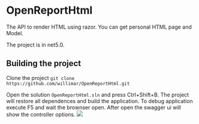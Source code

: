 # OpenReportHtml
The API to render HTML using razor. You can get personal HTML page and Model.

The project is in net5.0.

## Building the project

Clone the project ```git clone https://github.com/willimar/OpenReportHtml.git```

Open the solution ```OpenReportHtml.sln``` and press Ctrl+Shift+B. The project will restore all dependences and build the application.
To debug application execute F5 and wait the brownser open. After open the swagger ui will show the controller options.
![](images/swagger-ui.png)
